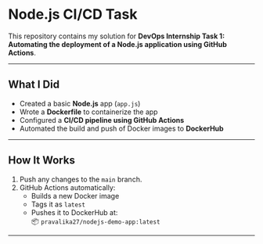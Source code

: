 #  Node.js CI/CD Task

This repository contains my solution for **DevOps Internship Task 1: Automating the deployment of a Node.js application using GitHub Actions**.

---

## What I Did

- Created a basic **Node.js** app (`app.js`)
- Wrote a **Dockerfile** to containerize the app
- Configured a **CI/CD pipeline using GitHub Actions**
- Automated the build and push of Docker images to **DockerHub**

---

##  How It Works

1. Push any changes to the `main` branch.
2. GitHub Actions automatically:
   - Builds a new Docker image
   - Tags it as `latest`
   - Pushes it to DockerHub at:  
     📦 `pravalika27/nodejs-demo-app:latest`

---


